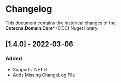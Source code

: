 ﻿# Changelog
This document contains the historical changes of the **Cotecna.Domain.Core*** (CDC) Nuget library.

## [1.4.0] - 2022-03-06
### Added
- Supports .NET 6
- Adds Missing ChangeLog File
